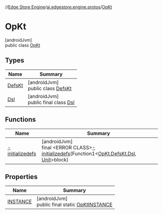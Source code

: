 //[Edge Store Engine](../../../index.md)/[ai.edgestore.engine.protos](../index.md)/[OpKt](index.md)

# OpKt

[androidJvm]\
public class [OpKt](index.md)

## Types

| Name | Summary |
|---|---|
| [DefsKt](-defs-kt/index.md) | [androidJvm]<br>public class [DefsKt](-defs-kt/index.md) |
| [Dsl](-dsl/index.md) | [androidJvm]<br>public final class [Dsl](-dsl/index.md) |

## Functions

| Name | Summary |
|---|---|
| [-initializedefs](-initializedefs.md) | [androidJvm]<br>final &lt;ERROR CLASS&gt;[-initializedefs](-initializedefs.md)(Function1&lt;[OpKt.DefsKt.Dsl](-defs-kt/-dsl/index.md), [Unit](https://kotlinlang.org/api/latest/jvm/stdlib/kotlin/-unit/index.html)&gt;block) |

## Properties

| Name | Summary |
|---|---|
| [INSTANCE](index.md#-636236661%2FProperties%2F-89531115) | [androidJvm]<br>public final static [OpKt](index.md)[INSTANCE](index.md#-636236661%2FProperties%2F-89531115) |

